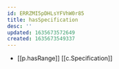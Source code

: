 ```yaml
---
id: ERRZMI5pDHLsYFVhW0r85
title: hasSpecification
desc: ''
updated: 1635673572649
created: 1635673549337
---
```




- [[p.hasRange]] [[c.Specification]]
